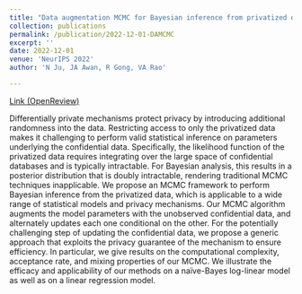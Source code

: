 ```yaml
---
title: "Data augmentation MCMC for Bayesian inference from privatized data"
collection: publications
permalink: /publication/2022-12-01-DAMCMC
excerpt: ''
date: 2022-12-01
venue: 'NeurIPS 2022'
author: 'N Ju, JA Awan, R Gong, VA Rao'

---
```



[Link (OpenReview)](https://openreview.net/forum?id=tTWCQrgjuM)

Differentially private mechanisms protect privacy by introducing additional randomness into the data. Restricting access to only the privatized data makes it challenging to perform valid statistical inference on parameters underlying the confidential data. Specifically, the likelihood function of the privatized data requires integrating over the large space of confidential databases and is typically intractable. For Bayesian analysis, this results in a posterior distribution that is doubly intractable, rendering traditional MCMC techniques inapplicable. We propose an MCMC framework to perform Bayesian inference from the privatized data, which is applicable to a wide range of statistical models and privacy mechanisms. Our MCMC algorithm augments the model parameters with the unobserved confidential data, and alternately updates each one conditional on the other. For the potentially challenging step of updating the confidential data, we propose a generic approach that exploits the privacy guarantee of the mechanism to ensure efficiency. In particular, we give results on the computational complexity, acceptance rate, and mixing properties of our MCMC. We illustrate the efficacy and applicability of our methods on a naïve-Bayes log-linear model as well as on a linear regression model.

